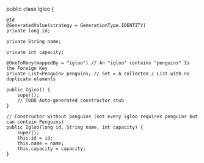 public class Igloo {
	
	@Id
	@GeneratedValue(strategy = GenerationType.IDENTITY)
	private long id;
	
	private String name;
	
	private int capacity;
	
	@OneToMany(mappedBy = "igloo") // An "igloo" contains "penguins" Is the Foreign Key
	private List<Penguin> penguins; // Set = A collecton / List with no duplicate elements

	public Igloo() {
		super();
		// TODO Auto-generated constructor stub
	}

	// Constructor without penguins (not every igloo requires penguins but can contain Penguins)
	public Igloo(long id, String name, int capacity) {
		super();
		this.id = id;
		this.name = name;
		this.capacity = capacity;
	}